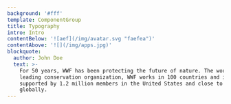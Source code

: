 ```yaml
---
background: '#fff'
template: ComponentGroup
title: Typography
intro: Intro
contentBelow: '![aef](/img/avatar.svg "faefea")'
contentAbove: '![](/img/apps.jpg)'
blockquote:
  author: John Doe
  text: >-
    For 50 years, WWF has been protecting the future of nature. The world's
    leading conservation organization, WWF works in 100 countries and is
    supported by 1.2 million members in the United States and close to 5 million
    globally.
---
```


